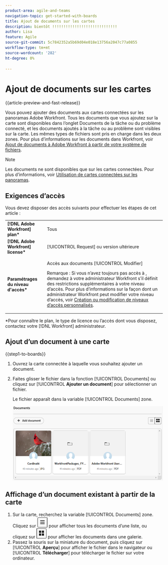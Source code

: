 ```yaml
---
product-area: agile-and-teams
navigation-topic: get-started-with-boards
title: Ajout de documents sur les cartes
description: bientôt !!!!!!!!!!!!!!!!!!!!!!!!!!!!!
author: Lisa
feature: Agile
source-git-commit: 5c7842352a5b69d04e018e13756a2047c77a0855
workflow-type: tm+mt
source-wordcount: '282'
ht-degree: 0%

---
```


# Ajout de documents sur les cartes

{{article-preview-and-fast-release}}

Vous pouvez ajouter des documents aux cartes connectées sur les panoramas Adobe Workfront. Tous les documents que vous ajoutez sur la carte sont disponibles dans l’onglet Documents de la tâche ou du problème connecté, et les documents ajoutés à la tâche ou au problème sont visibles sur la carte. Les mêmes types de fichiers sont pris en charge dans les deux zones. Pour plus d’informations sur les documents dans Workfront, voir [Ajout de documents à Adobe Workfront à partir de votre système de fichiers](/help/quicksilver/documents/adding-documents-to-workfront/add-documents-from-file-system.md).

>[!NOTE]
>
>Les documents ne sont disponibles que sur les cartes connectées. Pour plus d’informations, voir [Utilisation de cartes connectées sur les panoramas](/help/quicksilver/agile/get-started-with-boards/connected-cards.md).

## Exigences d’accès

Vous devez disposer des accès suivants pour effectuer les étapes de cet article :

<table style="table-layout:auto"> 
 <tbody> 
  <tr> 
   <td role="rowheader"><strong>[!DNL Adobe Workfront] plan*</strong></td> 
   <td> <p>Tous</p> </td> 
  </tr> 
  <tr> 
   <td role="rowheader"><strong>[!DNL Adobe Workfront] license*</strong></td> 
   <td> <p>[!UICONTROL Request] ou version ultérieure</p> </td> 
  </tr> 
  <tr>
   <td role="rowheader"><strong>Paramétrages du niveau d'accès*</strong></td>
   <td><p>Accès aux documents [!UICONTROL Modifier]</p><p>Remarque : Si vous n’avez toujours pas accès à , demandez à votre administrateur Workfront s’il définit des restrictions supplémentaires à votre niveau d’accès. Pour plus d’informations sur la façon dont un administrateur Workfront peut modifier votre niveau d’accès, voir <a href="/help/quicksilver/administration-and-setup/add-users/configure-and-grant-access/create-modify-access-levels.md" class="MCXref xref">Création ou modification de niveaux d’accès personnalisés</a>.</p></td>
  </tr>
 </tbody> 
</table>

&#42;Pour connaître le plan, le type de licence ou l’accès dont vous disposez, contactez votre [!DNL Workfront] administrateur.

## Ajout d’un document à une carte

{{step1-to-boards}}

1. Ouvrez la carte connectée à laquelle vous souhaitez ajouter un document.
1. Faites glisser le fichier dans la fonction [!UICONTROL Documents] ou cliquez sur [!UICONTROL **Ajouter un document**] pour sélectionner un fichier.

   Le fichier apparaît dans la variable [!UICONTROL Documents] zone.

   ![Documents ajoutés à la carte](assets/add-document-to-card.png)

## Affichage d’un document existant à partir de la carte

1. Sur la carte, recherchez la variable [!UICONTROL Documents] zone. Cliquez sur ![Icône Liste](assets/docs-list-icon.png) pour afficher tous les documents d’une liste, ou cliquez sur ![Icône Galerie](assets/docs-gallery-icon.png) pour afficher les documents dans une galerie.
1. Passez la souris sur la miniature du document, puis cliquez sur [!UICONTROL **Aperçu**] pour afficher le fichier dans le navigateur ou [!UICONTROL **Télécharger**] pour télécharger le fichier sur votre ordinateur.
